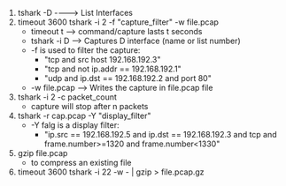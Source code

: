 1. tshark -D ----> List Interfaces
2. timeout 3600 tshark -i 2 -f "capture_filter" -w file.pcap
    - timeout t --> command/capture lasts t seconds
    - tshark -i D --> Captures D interface (name or list number)
    - -f is used to filter the capture:
        - "tcp and src host 192.168.192.3"
        - "tcp and not ip.addr == 192.168.192.1"
        - "udp and ip.dst == 192.168.192.2 and port 80"
    - -w file.pcap --> Writes the capture in file.pcap file
3. tshark -i 2 -c packet_count
    - capture will stop after n packets
4. tshark -r cap.pcap -Y "display_filter"
    - -Y falg is a display filter:
        - "ip.src == 192.168.192.5 and ip.dst == 192.168.192.3 and tcp and frame.number>=1320 and frame.number<1330"
5. gzip file.pcap
    - to compress an existing file
6. timeout 3600 tshark -i 22 -w - | gzip > file.pcap.gz
